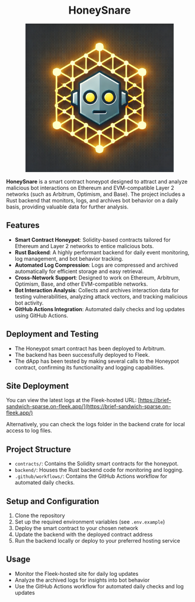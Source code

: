 <h1 align="center">HoneySnare</h1>

<p align="center">
  <img src="HoneySnareLogo.png" alt="Logo" width="400">
</p>


**HoneySnare** is a smart contract honeypot designed to attract and analyze malicious bot interactions on Ethereum and EVM-compatible Layer 2 networks (such as Arbitrum, Optimism, and Base). The project includes a Rust backend that monitors, logs, and archives bot behavior on a daily basis, providing valuable data for further analysis.

## Features
- **Smart Contract Honeypot**: Solidity-based contracts tailored for Ethereum and Layer 2 networks to entice malicious bots.
- **Rust Backend**: A highly performant backend for daily event monitoring, log management, and bot behavior tracking.
- **Automated Log Compression**: Logs are compressed and archived automatically for efficient storage and easy retrieval.
- **Cross-Network Support**: Designed to work on Ethereum, Arbitrum, Optimism, Base, and other EVM-compatible networks.
- **Bot Interaction Analysis**: Collects and archives interaction data for testing vulnerabilities, analyzing attack vectors, and tracking malicious bot activity.
- **GitHub Actions Integration**: Automated daily checks and log updates using GitHub Actions.

## Deployment and Testing
- The Honeypot smart contract has been deployed to Arbitrum.
- The backend has been successfully deployed to Fleek.
- The dApp has been tested by making several calls to the Honeypot contract, confirming its functionality and logging capabilities.

## Site Deployment
You can view the latest logs at the Fleek-hosted URL: [https://brief-sandwich-sparse.on-fleek.app/](https://brief-sandwich-sparse.on-fleek.app/)

Alternatively, you can check the logs folder in the backend crate for local access to log files.

## Project Structure
- `contracts/`: Contains the Solidity smart contracts for the honeypot.
- `backend/`: Houses the Rust backend code for monitoring and logging.
- `.github/workflows/`: Contains the GitHub Actions workflow for automated daily checks.

## Setup and Configuration
1. Clone the repository
2. Set up the required environment variables (see `.env.example`)
3. Deploy the smart contract to your chosen network
4. Update the backend with the deployed contract address
5. Run the backend locally or deploy to your preferred hosting service

## Usage
- Monitor the Fleek-hosted site for daily log updates
- Analyze the archived logs for insights into bot behavior
- Use the GitHub Actions workflow for automated daily checks and log updates
